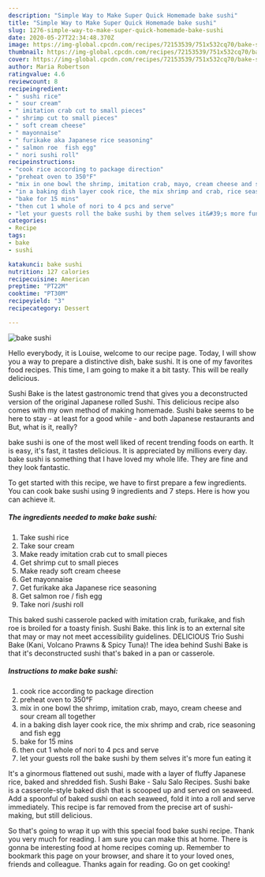 ```yaml
---
description: "Simple Way to Make Super Quick Homemade bake sushi"
title: "Simple Way to Make Super Quick Homemade bake sushi"
slug: 1276-simple-way-to-make-super-quick-homemade-bake-sushi
date: 2020-05-27T22:34:48.370Z
image: https://img-global.cpcdn.com/recipes/72153539/751x532cq70/bake-sushi-recipe-main-photo.jpg
thumbnail: https://img-global.cpcdn.com/recipes/72153539/751x532cq70/bake-sushi-recipe-main-photo.jpg
cover: https://img-global.cpcdn.com/recipes/72153539/751x532cq70/bake-sushi-recipe-main-photo.jpg
author: Maria Robertson
ratingvalue: 4.6
reviewcount: 8
recipeingredient:
- " sushi rice"
- " sour cream"
- " imitation crab cut to small pieces"
- " shrimp cut to small pieces"
- " soft cream cheese"
- " mayonnaise"
- " furikake aka Japanese rice seasoning"
- " salmon roe  fish egg"
- " nori sushi roll"
recipeinstructions:
- "cook rice according to package direction"
- "preheat oven to 350°F"
- "mix in one bowl the shrimp, imitation crab, mayo, cream cheese and sour cream all together"
- "in a baking dish layer cook rice, the mix shrimp and crab, rice seasoning and fish egg"
- "bake for 15 mins"
- "then cut 1 whole of nori to 4 pcs and serve"
- "let your guests roll the bake sushi by them selves it&#39;s more fun eating it"
categories:
- Recipe
tags:
- bake
- sushi

katakunci: bake sushi 
nutrition: 127 calories
recipecuisine: American
preptime: "PT22M"
cooktime: "PT30M"
recipeyield: "3"
recipecategory: Dessert

---
```



![bake sushi](https://img-global.cpcdn.com/recipes/72153539/751x532cq70/bake-sushi-recipe-main-photo.jpg)

Hello everybody, it is Louise, welcome to our recipe page. Today, I will show you a way to prepare a distinctive dish, bake sushi. It is one of my favorites food recipes. This time, I am going to make it a bit tasty. This will be really delicious.

Sushi Bake is the latest gastronomic trend that gives you a deconstructed version of the original Japanese rolled Sushi. This delicious recipe also comes with my own method of making homemade. Sushi bake seems to be here to stay - at least for a good while - and both Japanese restaurants and But, what is it, really?

bake sushi is one of the most well liked of recent trending foods on earth. It is easy, it's fast, it tastes delicious. It is appreciated by millions every day. bake sushi is something that I have loved my whole life. They are fine and they look fantastic.


To get started with this recipe, we have to first prepare a few ingredients. You can cook bake sushi using 9 ingredients and 7 steps. Here is how you can achieve it.

<!--inarticleads1-->

##### The ingredients needed to make bake sushi:

1. Take  sushi rice
1. Take  sour cream
1. Make ready  imitation crab cut to small pieces
1. Get  shrimp cut to small pieces
1. Make ready  soft cream cheese
1. Get  mayonnaise
1. Get  furikake aka Japanese rice seasoning
1. Get  salmon roe / fish egg
1. Take  nori /sushi roll


This baked sushi casserole packed with imitation crab, furikake, and fish roe is broiled for a toasty finish. Sushi Bake. this link is to an external site that may or may not meet accessibility guidelines. DELICIOUS Trio Sushi Bake (Kani, Volcano Prawns &amp; Spicy Tuna)! The idea behind Sushi Bake is that it&#39;s deconstructed sushi that&#39;s baked in a pan or casserole. 

<!--inarticleads2-->

##### Instructions to make bake sushi:

1. cook rice according to package direction
1. preheat oven to 350°F
1. mix in one bowl the shrimp, imitation crab, mayo, cream cheese and sour cream all together
1. in a baking dish layer cook rice, the mix shrimp and crab, rice seasoning and fish egg
1. bake for 15 mins
1. then cut 1 whole of nori to 4 pcs and serve
1. let your guests roll the bake sushi by them selves it&#39;s more fun eating it


It&#39;s a ginormous flattened out sushi, made with a layer of fluffy Japanese rice, baked and shredded fish. Sushi Bake - Salu Salo Recipes. Sushi bake is a casserole-style baked dish that is scooped up and served on seaweed. Add a spoonful of baked sushi on each seaweed, fold it into a roll and serve immediately. This recipe is far removed from the precise art of sushi-making, but still delicious. 

So that's going to wrap it up with this special food bake sushi recipe. Thank you very much for reading. I am sure you can make this at home. There is gonna be interesting food at home recipes coming up. Remember to bookmark this page on your browser, and share it to your loved ones, friends and colleague. Thanks again for reading. Go on get cooking!
